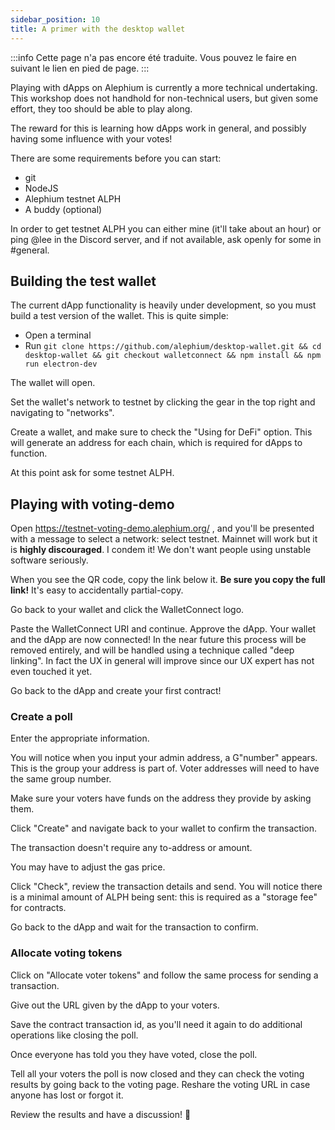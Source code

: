 ```yaml
---
sidebar_position: 10
title: A primer with the desktop wallet
---
```


:::info
Cette page n'a pas encore été traduite. Vous pouvez le faire en suivant le lien en pied de page.
:::

Playing with dApps on Alephium is currently a more technical undertaking. This
workshop does not handhold for non-technical users, but given some effort, they
too should be able to play along.

The reward for this is learning how dApps work in general, and possibly having
some influence with your votes!

There are some requirements before you can start:

- git
- NodeJS
- Alephium testnet ALPH
- A buddy (optional)

In order to get testnet ALPH you can either mine (it'll take about an hour)
or ping @lee in the Discord server, and if not available, ask openly for some
in #general.

## Building the test wallet

The current dApp functionality is heavily under development, so you must build
a test version of the wallet. This is quite simple:

- Open a terminal
- Run `git clone https://github.com/alephium/desktop-wallet.git && cd desktop-wallet && git checkout walletconnect && npm install && npm run electron-dev`

The wallet will open.

Set the wallet's network to testnet by clicking the gear in the top right and
navigating to "networks".

Create a wallet, and make sure to check the "Using for DeFi" option. This will
generate an address for each chain, which is required for dApps to function.

At this point ask for some testnet ALPH.

## Playing with voting-demo

Open https://testnet-voting-demo.alephium.org/ , and you'll be presented with
a message to select a network: select testnet. Mainnet will work but it is
**highly discouraged**. I condem it! We don't want people using unstable
software seriously.

When you see the QR code, copy the link below it. **Be sure you copy the full
link!** It's easy to accidentally partial-copy.

Go back to your wallet and click the WalletConnect logo.

Paste the WalletConnect URI and continue. Approve the dApp. Your wallet and the
dApp are now connected! In the near future this process will be removed
entirely, and will be handled using a technique called "deep linking". In fact
the UX in general will improve since our UX expert has not even touched it yet.

Go back to the dApp and create your first contract!

### Create a poll

Enter the appropriate information.

You will notice when you input your admin address, a G"number" appears. This
is the group your address is part of. Voter addresses will need to have the same
group number.

Make sure your voters have funds on the address they provide by asking them.

Click "Create" and navigate back to your wallet to confirm the transaction.

The transaction doesn't require any to-address or amount.

You may have to adjust the gas price.

Click "Check", review the transaction details and send. You will notice there is
a minimal amount of ALPH being sent: this is required as a "storage fee" for
contracts.

Go back to the dApp and wait for the transaction to confirm.

### Allocate voting tokens

Click on "Allocate voter tokens" and follow the same process for sending a
transaction.

Give out the URL given by the dApp to your voters.

Save the contract transaction id, as you'll need it again to do additional
operations like closing the poll.

Once everyone has told you they have voted, close the poll.

Tell all your voters the poll is now closed and they can check the voting
results by going back to the voting page. Reshare the voting URL in case anyone
has lost or forgot it.

Review the results and have a discussion! 🙂
